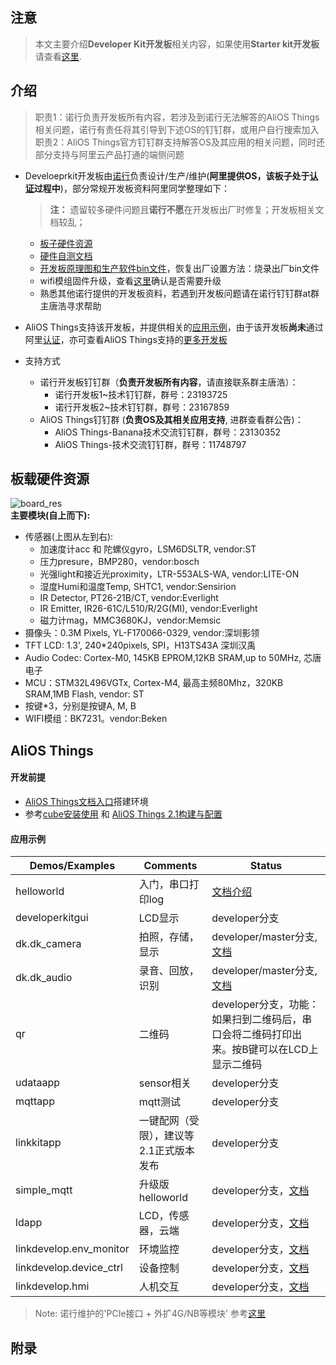 ## 注意
> 本文主要介绍**Developer Kit开发板**相关内容，如果使用**Starter kit开发板**请查看[这里](https://github.com/alibaba/AliOS-Things/wiki/Starter-Kit-Tutorial.zh).  
## 介绍
>职责1：诺行负责开发板所有内容，若涉及到诺行无法解答的AliOS Things相关问题，诺行有责任将其引导到下述OS的钉钉群，或用户自行搜索加入  
>职责2：AliOS Things官方钉钉群支持解答OS及其应用的相关问题，同时还部分支持与阿里云产品打通的端侧问题

* Develoeprkit开发板由[诺行](http://www.notioni.com)负责设计/生产/维护(**阿里提供OS，该板子处于[认证](https://github.com/AITC-LinkCertification/AITC-Manual/wiki/AliOS-Things%E8%AE%A4%E8%AF%81)过程中**)，部分常规开发板资料阿里同学整理如下：
  > **注：** 遗留较多硬件问题且**诺行不愿**在开发板出厂时修复；开发板相关文档较乱；
     * [板子硬件资源](https://github.com/alibaba/AliOS-Things/wiki/AliOS-Things-Developer-Kit-Hardware-Guide)  
     * [硬件自测文档](https://github.com/alibaba/AliOS-Things/wiki/AliOS-Things-Developer-Kit-User-Basic-Operation-Guide)
     * [开发板原理图和生产软件bin文件](http://www.notioni.com/#/source)，恢复出厂设置方法：烧录出厂bin文件  
     * wifi模组固件升级，查看[这里](https://github.com/alibaba/AliOS-Things/wiki/wifi_upgrade_guide.md)确认是否需要升级
     * 熟悉其他诺行提供的开发板资料，若遇到开发板问题请在诺行钉钉群at群主唐浩寻求帮助

* AliOS Things支持该开发板，并提供相关的[应用示例](#应用示例)，由于该开发板**尚未**通过阿里[认证](https://github.com/AITC-LinkCertification/AITC-Manual/wiki/AliOS-Things%E8%AE%A4%E8%AF%81)，亦可查看AliOS Things支持的[更多开发板](https://github.com/alibaba/AliOS-Things/tree/master/board)
* 支持方式
   * 诺行开发板钉钉群（**负责开发板所有内容**，请直接联系群主唐浩）：  
        * 诺行开发板1~技术钉钉群，群号：23193725
        * 诺行开发板2~技术钉钉群，群号：23167859
   * AliOS Things钉钉群 (**负责OS及其相关应用支持**, 进群查看群公告)：
        * AliOS Things-Banana技术交流钉钉群，群号：23130352
        * AliOS Things-技术交流钉钉群，群号：11748797
## 板载硬件资源
![board_res](https://img.alicdn.com/tfs/TB17oEJgQvoK1RjSZFNXXcxMVXa-674-508.png)  
**主要模块(自上而下):**
* 传感器(上图从左到右):
     - 加速度计acc 和 陀螺仪gyro，LSM6DSLTR, vendor:ST
     - 压力presure，BMP280，vendor:bosch
     - 光强light和接近光proximity，LTR-553ALS-WA, vendor:LITE-ON
     - 湿度Humi和温度Temp, SHTC1, vendor:Sensirion
     - IR Detector, PT26-21B/CT, vendor:Everlight 
     - IR Emitter, IR26-61C/L510/R/2G(MI), vendor:Everlight 
     - 磁力计mag，MMC3680KJ，vendor:Memsic
* 摄像头：0.3M Pixels, YL-F170066-0329, vendor:深圳影领  
* TFT LCD: 1.3', 240*240pixels, SPI，H13TS43A 深圳汉禹  
* Audio Codec:  Cortex-M0, 145KB EPROM,12KB SRAM,up to 50MHz, 芯唐电子  
* MCU：STM32L496VGTx, Cortex-M4, 最高主频80Mhz，320KB SRAM,1MB Flash, vendor: ST  
* 按键*3，分别是按键A, M, B
* WIFI模组：BK7231。vendor:Beken  

## AliOS Things
#### 开发前提  
 * [AliOS Things文档入口](https://dev.iot.aliyun.com/doc/detail/aliosthings/3.0.13#index.html)搭建环境  
* 参考[cube安装使用](https://github.com/alibaba/AliOS-Things/wiki/AliOS-Things-uCube.zh) 和 [AliOS Things 2.1构建与配置](https://github.com/alibaba/AliOS-Things/wiki/AliOS-Things-Build-Configuration.zh)   
#### 应用示例
| **Demos/Examples** | **Comments** | **Status** |
| --------       | -------- | -------- |
| helloworld       | 入门，串口打印log | [文档介绍](https://github.com/alibaba/AliOS-Things/tree/developer/example/helloworld) |
| developerkitgui       | LCD显示 | developer分支 |
| dk.dk_camera       | 拍照，存储，显示 | developer/master分支, [文档](https://github.com/alibaba/AliOS-Things/tree/rel_2.1.0/app/example/dk/dk_camera) |
| dk.dk_audio      | 录音、回放，识别 | developer/master分支, [文档](https://github.com/Notioni/Codes/tree/master/Developer%20Kit/Codec%E5%9B%BA%E4%BB%B6) | 
| qr               | 二维码     | developer分支，功能：如果扫到二维码后，串口会将二维码打印出来。按B键可以在LCD上显示二维码    |
| udataapp               | sensor相关     | developer分支     |
| mqttapp               | mqtt测试    | developer分支     |
| linkkitapp      | 一键配网（受限），建议等2.1正式版本发布  | developer分支  |
| simple_mqtt               | 升级版helloworld     | developer分支，[文档](https://linkdevelop.aliyun.com/device-doc#aos-helloworld.html)     |
| ldapp      | LCD，传感器，云端  | developer分支，[文档](https://github.com/alibaba/AliOS-Things/tree/developer/example/ldapp/README.md)  |
| linkdevelop.env_monitor | 环境监控   | developer分支，[文档](https://linkdevelop.aliyun.com/device-doc#aos-env_monitor.html)  |
| linkdevelop.device_ctrl | 设备控制  | developer分支，[文档](https://linkdevelop.aliyun.com/device-doc#aos-device_control.html)  |
| linkdevelop.hmi  | 人机交互  | developer分支，[文档](https://linkdevelop.aliyun.com/device-doc#aos-hmi.html)  |

>Note: 诺行维护的'PCIe接口 + 外扩4G/NB等模块' 参考[这里](https://github.com/alibaba/AliOS-Things/wiki/developerkit_pcie_page)
## 附录

 